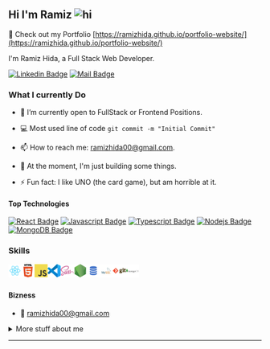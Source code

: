 ## Hi I'm Ramiz <img src="https://user-images.githubusercontent.com/1303154/88677602-1635ba80-d120-11ea-84d8-d263ba5fc3c0.gif" width="28px" height="28px" alt="hi">

🚀 Check out my Portfolio [https://ramizhida.github.io/portfolio-website/](https://ramizhida.github.io/portfolio-website/)

I'm Ramiz Hida, a Full Stack Web Developer.

[![Linkedin Badge](https://img.shields.io/badge/-Ramiz-0e76a8?style=flat&labelColor=0e76a8&logo=linkedin&logoColor=white)](https://www.linkedin.com/in/ramiz-hida/) [![Mail Badge](https://img.shields.io/badge/-ramizhida-c0392b?style=flat&labelColor=c0392b&logo=gmail&logoColor=white)](mailto:ramizhida00@gmail.com)

### What I currently Do

- 🔭 I’m currently open to FullStack or Frontend Positions.
- :computer: Most used line of code `git commit -m "Initial Commit"`

- 📫 How to reach me: ramizhida00@gmail.com.

- :monocle_face: At the moment, I'm just building some things.

- ⚡ Fun fact: I like UNO (the card game), but am horrible at it.

#### Top Technologies

<!-- TODO: Make technologies links takes you to repositories -->

[![React Badge](https://img.shields.io/badge/-React-61DBFB?style=for-the-badge&labelColor=black&logo=react&logoColor=61DBFB)](#) [![Javascript Badge](https://img.shields.io/badge/-Javascript-F0DB4F?style=for-the-badge&labelColor=black&logo=javascript&logoColor=F0DB4F)](#) [![Typescript Badge](https://img.shields.io/badge/-Typescript-007acc?style=for-the-badge&labelColor=black&logo=typescript&logoColor=007acc)](#) [![Nodejs Badge](https://img.shields.io/badge/-Nodejs-3C873A?style=for-the-badge&labelColor=black&logo=node.js&logoColor=3C873A)](#) [![MongoDB Badge](https://img.shields.io/badge/-MONGODB-green?style=for-the-badge&labelColor=black&logo=MONGODB&logoColor=23239)](#)

### Skills

<img align="left" alt="React" width="26px"  src="https://raw.githubusercontent.com/github/explore/80688e429a7d4ef2fca1e82350fe8e3517d3494d/topics/react/react.png" />
<img align="left" alt="HTML5" width="26px" src="https://raw.githubusercontent.com/github/explore/80688e429a7d4ef2fca1e82350fe8e3517d3494d/topics/html/html.png" />

<img align="left" alt="JavaScript" width="26px" src="https://raw.githubusercontent.com/github/explore/80688e429a7d4ef2fca1e82350fe8e3517d3494d/topics/javascript/javascript.png" />

<img align="left" alt="Visual Studio Code" width="26px" src="https://raw.githubusercontent.com/github/explore/80688e429a7d4ef2fca1e82350fe8e3517d3494d/topics/visual-studio-code/visual-studio-code.png" />

<img align="left" alt="Sass" width="26px" src="https://raw.githubusercontent.com/github/explore/80688e429a7d4ef2fca1e82350fe8e3517d3494d/topics/sass/sass.png" />

<img align="left" alt="Node.js" width="26px" src="https://raw.githubusercontent.com/github/explore/80688e429a7d4ef2fca1e82350fe8e3517d3494d/topics/nodejs/nodejs.png" />

<img align="left" alt="SQL" width="26px" src="https://raw.githubusercontent.com/github/explore/80688e429a7d4ef2fca1e82350fe8e3517d3494d/topics/sql/sql.png" />

<img align="left" alt="MySQL" width="26px" src="https://raw.githubusercontent.com/github/explore/80688e429a7d4ef2fca1e82350fe8e3517d3494d/topics/mysql/mysql.png" />

<img align="left" alt="Git" width="26px" src="https://raw.githubusercontent.com/github/explore/80688e429a7d4ef2fca1e82350fe8e3517d3494d/topics/git/git.png" />

<img align="left" alt="MongoDB" width="26px" src="https://raw.githubusercontent.com/github/explore/80688e429a7d4ef2fca1e82350fe8e3517d3494d/topics/mongodb/mongodb.png" />

<br />
<br />

#### Bizness

- :email: ramizhida00@gmail.com

<details>
<summary>
  More stuff about me
</summary>

<br >

I enjoy learning new technologies and building excitings applications!

#### Github Stats

![Ramiz Hida's GitHub stats](https://github-readme-stats.vercel.app/api?username=ramizhida&hide=contribs,prs,issues,stars&theme=tokyonight)

</details>

---
